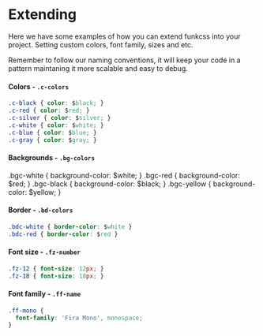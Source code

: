 # Extending

Here we have some examples of how you can extend funkcss into your project. Setting custom colors, font family, sizes and etc.

Remember to follow our naming conventions, it will keep your code in a pattern maintaning it more scalable and easy to debug.


#### Colors - `.c-colors`
```css
.c-black { color: $black; }
.c-red { color: $red; }
.c-silver { color: $silver; }
.c-white { color: $white; }
.c-blue { color: $blue; }
.c-gray { color: $gray; }
```

#### Backgrounds - `.bg-colors`

.bgc-white { background-color: $white; }
.bgc-red { background-color: $red; }
.bgc-black { background-color: $black; }
.bgc-yellow { background-color: $yellow; }

#### Border - `.bd-colors`
```css
.bdc-white { border-color: $white }
.bdc-red { border-color: $red }
```

#### Font size - `.fz-number`
```css
.fz-12 { font-size: 12px; }
.fz-18 { font-size: 18px; }
```

#### Font family - `.ff-name`

```css
.ff-mono {
  font-family: 'Fira Mono', monospace;
}
```
